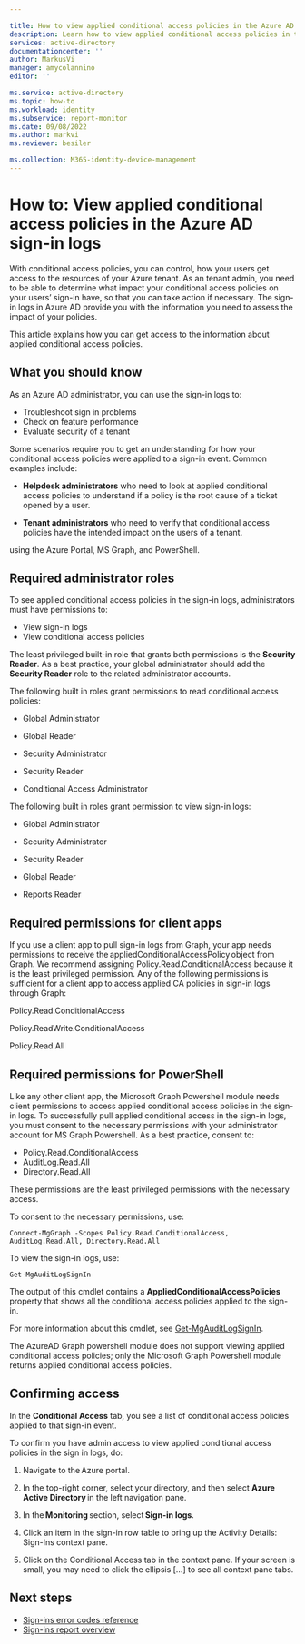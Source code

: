 ```yaml
---

title: How to view applied conditional access policies in the Azure AD sign-in logs | Microsoft Docs
description: Learn how to view applied conditional access policies in the Azure AD sign-in logs
services: active-directory
documentationcenter: ''
author: MarkusVi
manager: amycolannino
editor: ''

ms.service: active-directory
ms.topic: how-to
ms.workload: identity
ms.subservice: report-monitor
ms.date: 09/08/2022
ms.author: markvi
ms.reviewer: besiler 

ms.collection: M365-identity-device-management
---
```


# How to: View applied conditional access policies in the Azure AD sign-in logs

With conditional access policies, you can control, how your users get access to the resources of your Azure tenant. As an tenant admin, you need to be able to determine what impact your conditional access policies on your users’ sign-in have, so that you can take action if necessary. The sign-in logs in Azure AD provide you with the information you need to assess the impact of your policies.

  
This article explains how you can get access to the information about applied conditional access policies. 


## What you should know

As an Azure AD administrator, you can use the sign-in logs to:

- Troubleshoot sign in problems
- Check on feature performance
- Evaluate security of a tenant

Some scenarios require you to get an understanding for how your conditional access policies were applied to a sign-in event. Common examples include:

- **Helpdesk administrators** who need to look at applied conditional access policies to understand if a policy is the root cause of a ticket opened by a user. 

- **Tenant administrators** who need to verify that conditional access policies have the intended impact on the users of a tenant.



using the Azure Portal, MS Graph, and PowerShell.  





## Required administrator roles 


To see applied conditional access policies in the sign-in logs, administrators must have permissions to:  

- View sign-in logs 
- View conditional access policies

The least privileged built-in role that grants both permissions is the **Security Reader**. As a best practice, your global administrator should add the **Security Reader** role to the related administrator accounts. 


The following built in roles grant permissions to read conditional access policies:

- Global Administrator 

- Global Reader 

- Security Administrator 

- Security Reader 

- Conditional Access Administrator 


The following built in roles grant permission to view sign-in logs: 

- Global Administrator 

- Security Administrator 

- Security Reader 

- Global Reader 

- Reports Reader 


## Required permissions for client apps 

If you use a client app to pull sign-in logs from Graph, your app needs permissions to receive the appliedConditionalAccessPolicy object from Graph. We recommend assigning Policy.Read.ConditionalAccess because it is the least privileged permission. Any of the following permissions is sufficient for a client app to access applied CA policies in sign-in logs through Graph: 

Policy.Read.ConditionalAccess 

Policy.ReadWrite.ConditionalAccess 

Policy.Read.All 

 

## Required permissions for PowerShell 

Like any other client app, the Microsoft Graph Powershell module needs client permissions to access applied conditional access policies in the sign-in logs. To successfully pull applied conditional access in the sign-in logs, you must consent to the necessary permissions with your administrator account for MS Graph Powershell. As a best practice, consent to:

- Policy.Read.ConditionalAccess
- AuditLog.Read.All 
- Directory.Read.All 

These permissions are the least privileged permissions with the necessary access. 

To consent to the necessary permissions, use: 

` Connect-MgGraph -Scopes Policy.Read.ConditionalAccess, AuditLog.Read.All, Directory.Read.All `

To view the sign-in logs, use: 

`Get-MgAuditLogSignIn `

The output of this cmdlet contains a **AppliedConditionalAccessPolicies** property that shows all the conditional access policies applied to the sign-in. 

For more information about this cmdlet, see [Get-MgAuditLogSignIn](https://docs.microsoft.com/powershell/module/microsoft.graph.reports/get-mgauditlogsignin?view=graph-powershell-1.0).

The AzureAD Graph powershell module does not support viewing applied conditional access policies; only the Microsoft Graph Powershell module returns applied conditional access policies.  

## Confirming access 

In the **Conditional Access** tab, you see a list of conditional access policies applied to that sign-in event.  


To confirm you have admin access to view applied conditional access policies in the sign in logs, do: 

1. Navigate to the Azure portal. 

2. In the top-right corner, select your directory, and then select **Azure Active Directory** in the left navigation pane. 

3. In the **Monitoring** section, select **Sign-in logs**. 

4. Click an item in the sign-in row table to bring up the Activity Details: Sign-Ins context pane.  

5. Click on the Conditional Access tab in the context pane. If your screen is small, you may need to click the ellipsis […] to see all context pane tabs.  




## Next steps

* [Sign-ins error codes reference](./concept-sign-ins.md)
* [Sign-ins report overview](concept-sign-ins.md)